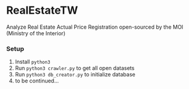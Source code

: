 # RealEstateTW
Analyze Real Estate Actual Price Registration open-sourced by the MOI (Ministry of the Interior)

### Setup
1. Install `python3`
2. Run `python3 crawler.py` to get all open datasets
3. Run `python3 db_creator.py` to initialize database
4. to be continued...